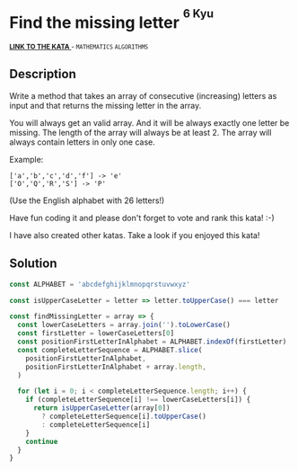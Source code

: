 <h1>Find the missing letter <sup><sup>6 Kyu</sup></sup></h1>

<sup>
  <a href="https://www.codewars.com/kata/5839edaa6754d6fec10000a2">
    <strong>LINK TO THE KATA</strong>
  </a> - <code>MATHEMATICS</code> <code>ALGORITHMS</code>
</sup>

## Description

Write a method that takes an array of consecutive (increasing) letters as input and that returns the missing letter in the array.

You will always get an valid array. And it will be always exactly one letter be missing. The length of the array will always be at least 2. The array will always contain letters in only one case.

Example:

```
['a','b','c','d','f'] -> 'e'
['O','Q','R','S'] -> 'P'
```

(Use the English alphabet with 26 letters!)

Have fun coding it and please don't forget to vote and rank this kata! :-)

I have also created other katas. Take a look if you enjoyed this kata!

## Solution

```javascript
const ALPHABET = 'abcdefghijklmnopqrstuvwxyz'

const isUpperCaseLetter = letter => letter.toUpperCase() === letter

const findMissingLetter = array => {
  const lowerCaseLetters = array.join('').toLowerCase()
  const firstLetter = lowerCaseLetters[0]
  const positionFirstLetterInAlphabet = ALPHABET.indexOf(firstLetter)
  const completeLetterSequence = ALPHABET.slice(
    positionFirstLetterInAlphabet,
    positionFirstLetterInAlphabet + array.length,
  )

  for (let i = 0; i < completeLetterSequence.length; i++) {
    if (completeLetterSequence[i] !== lowerCaseLetters[i]) {
      return isUpperCaseLetter(array[0])
        ? completeLetterSequence[i].toUpperCase()
        : completeLetterSequence[i]
    }
    continue
  }
}
```
